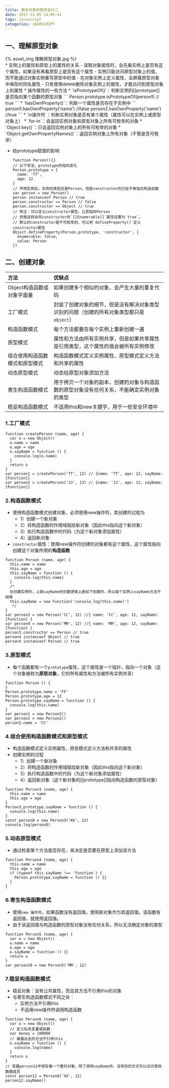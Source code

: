 ```yaml
---
title: 面向对象的程序设计二
date: 2017-12-05 14:05:41
tags: javascript
categories: JAVASCRIPT
---
```


## 一、理解原型对象
<div style="width:500px">
{% asset_img 理解原型对象.jpg %}
</div>
* 实例上的属性和原型上的属性的关系
  - 读取对象属性时，会先看实例上是否有这个属性，如果没有再看原型上是否有这个属性
  - 实例只能访问原型对象上的值，而不能通过对象实例重写原型中的值
  - 在对象实例上定义属性，会屏蔽原型对象中保存的同名属性
  - 只有使用delete删除对象实例上的属性，才能访问到原型对象上的属性
* 操作属性的一些方法
  * `isPrototypeOf()`：判断实例的[[prototype]]是否指向某个函数的原型对象
    ```
    Person.prototype.isPrototypeOf(person1) // true
    ```
  * `hasOwnProperty()`：判断一个属性是否存在于实例中
    ```
    person1.hasOwnProperty('name') //false
    person2.hasOwnProperty('name') //true
    ```
  * `in操作符`：判断实例对象是否有某个属性（属性可以在实例上或原型对象上）
  * `for-in`：会返回实例对象和原型对象上所有可枚举的对象
  * `Object.key()`：只会返回实例对象上的所有可枚举的对象
  * `Object.getOwnPropertyNames()`：返回实例对象上所有对象（不管是否可枚举）

* 给prototype赋值的影响
  ```
  function Person(){}
  // 以下写法，prototype的指向变化
  Person.prototype = {
    name: 'TT',
    age: 12
  }
  // 声明实例后，实例的类型还是Person，但是constructor的已经不再指向构造函数
  var person = new Person()
  person instanceof Person // true
  person.constructor == Person // false
  person.constructor == Object // true
  // 修正：可以定义constructor属性，让其指向Person
  // 但是这样会将constructor的`[[Enumerable]]`属性设置为`true`。
  // 默认的constructor是不可枚举的。可以用`defineProperty()`定义constructor属性
  Object.defineProperty(Person.prototype, 'constructor', {
    enumerable: false,
    value: Person
  })
  ```

## 二、创建对象
|方法|优缺点|
|:--|:----|
|Object构造函数或对象字面量|如果创建多个相似的对象，会产生大量的重复代码|
|工厂模式|封装了创建对象的细节，但是没有解决对象类型识别的问题（创建的所有对象类型都只是`object`）|
|构造函数模式|每个方法都要在每个实例上重新创建一遍|
|原型模式|属性和方法由所有实例共享，但是如果共享属性是引用类型，这个属性的值会被所有实例修改|
|组合使用构造函数模式和原型模式|构造函数模式定义实例属性，原型模式定义方法和共享的属性|
|动态原型模式|动态给原型对象添加方法|
|寄生构造函数模式|用于拷贝一个对象的副本，创建的对象与构造函数的原型对象没有任何关系，不能确定实例对象的类型|
|稳妥构造函数模式|不适用this和new关键字，用于一些安全环境中|

### 1.工厂模式
```
function createPerson (name, age) {
  var o = new Object()
  o.name = name
  o.age = age
  o.sayName = function () {
    console.log(o.name)
  }
  return o
}
var person1 = createPerson('TT', 12) // {name: 'TT', age: 12, sayName: [Function]}
var person2 = createPerson('JJ', 13) // {name: 'JJ', age: 12, sayName: [Function]}
```

### 2.构造函数模式
* 使用构造函数模式创建对象，必须使用new操作符，其创建的过程为
  - 1）创建一个新对象
  - 2）将构造函数的作用域赋给新对象（因此this指向这个新对象）
  - 3）执行构造函数中的代码（为这个新对象添加属性）
  - 4）返回新对象
* `constructor`属性：使用new操作符创建的对象都有这个属性，这个属性指向创建这个对象所用的**构造函数**
```
function Person (name, age) {
  this.name = name
  this.age = age
  this.sayName = function () {
    console.log(this.name)
  }
  /*
  在创建实例时，上面sayName的创建逻辑上是如下创建的，所以每个实例上sayName方法不相等
  this.sayName = new Function('console.log(this.name)')
   */
}
var person3 = new Person('CC', 12) //{ name: 'CC', age: 12, sayName: [Function] }
var person4 = new Person('MM', 12) //{ name: 'MM', age: 12, sayName: [Function] }
person3.constructor == Person // true
person4 instanceof Object // true
person4 instanceof Person // true
```

### 3.原型模式
* 每个函数都有一个`prototype`属性，这个属性是一个指针，指向一个对象（这个对象被称为**原型对象**，它的所有属性和方法被所有实例共享）
```
function Person () {
}
Person.prototype.name = 'FF'
Person.prototype.age = 12
Person.prototype.sayName = function () {
  console.log(this.name)
}
var person1 = new Person2()
var person2 = new Person2()
person2.name = 'CC'
```

### 4.组合使用构造函数模式和原型模式
* 构造函数模式定义实例属性，原型模式定义方法和共享的属性
* 创建实例的过程
  - 1）创建一个新对象
  - 2）将构造函数的作用域赋给新对象（因此this指向这个新对象）
  - 3）执行构造函数中的代码（为这个新对象添加属性）
  - 4）返回新对象（这个新对象的[[prototype]]指向构造函数的原型对象）
```
function Person3 (name, age) {
  this.name = name
  this.age = age
}
Person3.prototype.sayName = function () {
  console.log(this.name)
}
const person8 = new Person3('KK', 12)
console.log(person8)
```

### 5.动态原型模式
* 通过检查某个方法是否存在，来决定是否要在原型上添加该方法
```
function Person4 (name, age) {
  this.name = name
  this.age = age
  if (typeof this.sayName !== 'function') {
    Person.prototype.sayName = function () {}
  }
}
```

### 6.寄生构造函数模式
* 使用`new 操作符`，如果函数没有返回值，使用新对象作为其返回值。该函数有返回值，就使用返回值。
* 由于该返回值与构造函数的原型对象没有任何关系，所以无法确定对象的类型
```
function Person5 (name, age) {
  var o = new Object()
  o.name = name
  o.age = age
  o.sayName = function () {}
  return o
}
var person10 = new Person5('MM', 12)
```

### 7.稳妥构造函数模式
* 稳妥对象：没有公共属性，而且其方法不引用this的对象
* 与寄生构造函数模式不同之处：
  - 实例方法不引用this
  - 不适用new操作符调用构造函数
```
function Person6 (name, age) {
  var o = new Object()
  // 定义私有变量或函数
  var money = 100000
  // 暴露出去的方法不引用this
  o.sayName = function () {
    console.log(name)
  }
  return o
}
// 变量person12中保存着一个委托对象，除了调用sayName外，没有别的方式可以访问其他数据成员
const person12 = Person6('XX', 12)
person12.sayName()
```
